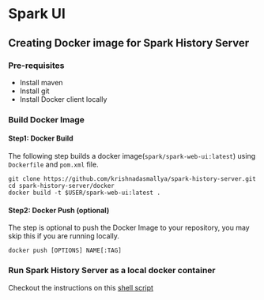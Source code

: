 # Spark UI

## Creating Docker image for Spark History Server

### Pre-requisites

- Install maven
- Install git
- Install Docker client locally

### Build Docker Image

#### Step1: Docker Build

The following step builds a docker image(`spark/spark-web-ui:latest`) using `Dockerfile` and `pom.xml` file. 

```shell
git clone https://github.com/krishnadasmallya/spark-history-server.git
cd spark-history-server/docker
docker build -t $USER/spark-web-ui:latest . 
```

#### Step2: Docker Push (optional)

The step is optional to push the Docker Image to your repository, you may skip this if you are running locally.

```shell 
docker push [OPTIONS] NAME[:TAG]
```

### Run Spark History Server as a local docker container

Checkout the instructions on this [shell script](launch_spark_history_server_locally.sh) 
